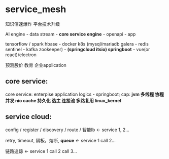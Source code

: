 # service_mesh
知识倍速爆炸  平台技术升级  

AI engine - data stream - **core service engine** - openapi - app 

tensorflow / spark hbase - docker k8s (mysql/mariadb galera - redis sentinel - kafka zookeeper)  - **(springcloud itsio) springboot** - vue(or react)/electron

预测股价 教育 企业application



## core service:
core service: enterpise application logics - springboot; cap: **jvm 多线程 协程 并发 nio cache 持久化 选主 连接池 多路复用  linux_kernel**



## service cloud:

config / register / discovery / route / 智能lb <- service 1, 2...

retry, timeout, 隔板，熔断, **queue** <- service 1 call 2...

链路追踪 <- service 1 call 2 call 3...
